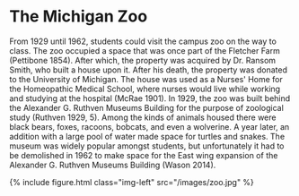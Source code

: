 # The Michigan Zoo

From 1929 until 1962, students could visit the campus zoo on the way to class. The zoo occupied a space that was once part of the Fletcher Farm (Pettibone 1854). After which, the property was acquired by Dr. Ransom Smith, who built a house upon it. After his death, the property was donated to the University of Michigan. The house was used as a Nurses' Home for the Homeopathic Medical School, where nurses would live while working and studying at the hospital (McRae 1901). In 1929, the zoo was built behind the Alexander G. Ruthven Museums Building for the purpose of zoological study (Ruthven 1929, 5). Among the kinds of animals housed there were black bears, foxes, racoons, bobcats, and even a wolverine. A year later, an addition with a large pool of water made space for turtles and snakes. The museum was widely popular amongst students, but unfortunately it had to be demolished in 1962 to make space for the East wing expansion of the Alexander G. Ruthven Museums Building (Wason 2014).

{% include figure.html class="img-left" src="/images/zoo.jpg" %}

